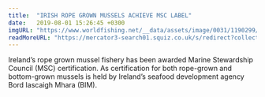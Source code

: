 ```yaml
---
title:  "IRISH ROPE GROWN MUSSELS ACHIEVE MSC LABEL"
date:   2019-08-01 15:26:45 +0300
imgURL: "https://www.worldfishing.net/__data/assets/image/0031/1190299/varieties/carousel2.jpg"
readMoreURL: "https://mercator3-search01.squiz.co.uk/s/redirect?collection=push-meta-world-fishing&url=https%3A%2F%2Fwww.worldfishing.net%2Fnews101%2Ffish-farming%2Fpure-salmon-finds-soul-of-japan-distributor&index_url=https%3A%2F%2Fwww.worldfishing.net%2Fnews101%2Ffish-farming%2Fpure-salmon-finds-soul-of-japan-distributor&auth=0C7aPAGJLxudSLmmcuolug&profile=_default&rank=2&query=%21null+%7CT%3A%22%24%2B%2B+news+%24%2B%2B%22"
---
```


Ireland’s rope grown mussel fishery has been awarded Marine Stewardship Council (MSC) certification. As certification for both rope-grown and bottom-grown mussels is held by Ireland’s seafood development agency Bord Iascaigh Mhara (BIM).